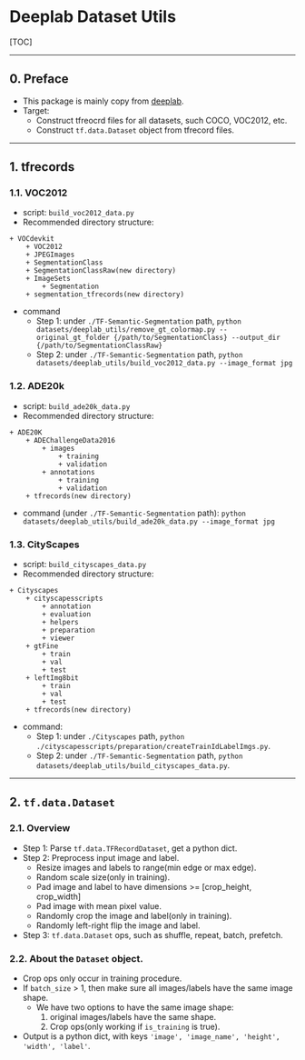 # Deeplab Dataset Utils

[TOC]

---

## 0. Preface
+ This package is mainly copy from [deeplab](https://github.com/tensorflow/models/tree/master/research/deeplab).
+ Target:
  + Construct tfreocrd files for all datasets, such COCO, VOC2012, etc.
  + Construct `tf.data.Dataset` object from tfrecord files.

---

## 1. tfrecords

### 1.1. VOC2012
+ script: `build_voc2012_data.py`
+ Recommended directory structure:
```
+ VOCdevkit
    + VOC2012
    + JPEGImages
    + SegmentationClass
    + SegmentationClassRaw(new directory)
    + ImageSets
        + Segmentation
    + segmentation_tfrecords(new directory)
```
+ command
    + Step 1: under `./TF-Semantic-Segmentation` path, `python datasets/deeplab_utils/remove_gt_colormap.py --original_gt_folder {/path/to/SegmentationClass} --output_dir {/path/to/SegmentationClassRaw}`
    + Step 2: under `./TF-Semantic-Segmentation` path, `python datasets/deeplab_utils/build_voc2012_data.py --image_format jpg`

### 1.2. ADE20k
+ script: `build_ade20k_data.py`
+ Recommended directory structure:
```
+ ADE20K
    + ADEChallengeData2016
        + images
            + training
            + validation
        + annotations
            + training
            + validation
    + tfrecords(new directory)
```
+ command (under `./TF-Semantic-Segmentation` path): `python datasets/deeplab_utils/build_ade20k_data.py --image_format jpg`



### 1.3. CityScapes
+ script: `build_cityscapes_data.py`
+ Recommended directory structure:
```
+ Cityscapes
    + cityscapesscripts
        + annotation
        + evaluation
        + helpers
        + preparation
        + viewer
    + gtFine
        + train
        + val
        + test
    + leftImg8bit
        + train
        + val
        + test
    + tfrecords(new directory)
```
+ command:
    + Step 1: under `./Cityscapes` path, `python ./cityscapesscripts/preparation/createTrainIdLabelImgs.py`.
    + Step 2: under `./TF-Semantic-Segmentation` path, `python datasets/deeplab_utils/build_cityscapes_data.py`.


---

## 2. `tf.data.Dataset`

### 2.1. Overview
+ Step 1: Parse `tf.data.TFRecordDataset`, get a python dict.
+ Step 2: Preprocess input image and label.
  + Resize images and labels to range(min edge or max edge).
  + Random scale size(only in training).
  + Pad image and label to have dimensions >= [crop_height, crop_width]
  + Pad image with mean pixel value.
  + Randomly crop the image and label(only in training).
  + Randomly left-right flip the image and label.
+ Step 3: `tf.data.Dataset` ops, such as shuffle, repeat, batch, prefetch.

### 2.2. About the `Dataset` object.
+ Crop ops only occur in training procedure.
+ If `batch_size` > 1, then make sure all images/labels have the same image shape. 
  + We have two options to have the same image shape:
    1. original images/labels have the same shape.
    2. Crop ops(only working if `is_training` is true).
+ Output is a python dict, with keys `'image', 'image_name', 'height', 'width', 'label'`.

